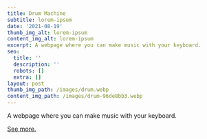 ```yaml
---
title: Drum Machine
subtitle: lorem-ipsum
date: '2021-08-19'
thumb_img_alt: lorem-ipsum
content_img_alt: lorem-ipsum
excerpt: A webpage where you can make music with your keyboard.
seo:
  title: ''
  description: ''
  robots: []
  extra: []
layout: post
thumb_img_path: /images/drum.webp
content_img_path: /images/drum-96de8bb3.webp
---
```

A webpage where you can make music with your keyboard.

[See more.](https://codepen.io/rodomaxi/pen/WNORGjX)
